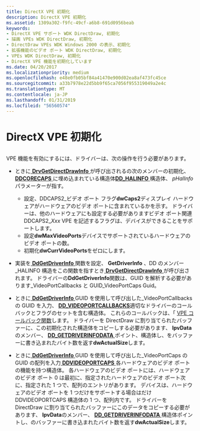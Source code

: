 ```yaml
---
title: DirectX VPE 初期化
description: DirectX VPE 初期化
ms.assetid: 1309a302-f9fc-49cf-a6b8-691d0956beab
keywords:
- DirectX VPE サポート WDK DirectDraw, 初期化
- 描画 VPEs WDK DirectDraw, 初期化
- DirectDraw VPEs WDK Windows 2000 の表示、初期化
- 拡張機能のビデオ ポート WDK DirectDraw, 初期化
- VPEs WDK DirectDraw, 初期化
- DirectX VPE 機能を初期化しています
ms.date: 04/20/2017
ms.localizationpriority: medium
ms.openlocfilehash: e48e0fb05bf84a41470e900d02ea8af473fc45ce
ms.sourcegitcommit: a33b7978e22d5bb9f65ca7056f955319049a2e4c
ms.translationtype: MT
ms.contentlocale: ja-JP
ms.lasthandoff: 01/31/2019
ms.locfileid: "56560574"
---
```

# <a name="directx-vpe-initialization"></a>DirectX VPE 初期化


## <span id="ddk_directx_vpe_initialization_gg"></span><span id="DDK_DIRECTX_VPE_INITIALIZATION_GG"></span>


VPE 機能を有効にするには、ドライバーは、次の操作を行う必要があります。

-   ときに[ **DrvGetDirectDrawInfo** ](https://msdn.microsoft.com/library/windows/hardware/ff556229)が呼び出されるの次のメンバーの初期化、 [ **DDCORECAPS** ](https://msdn.microsoft.com/library/windows/hardware/ff549248) に埋め込まれている構造体[**DD\_HALINFO** ](https://msdn.microsoft.com/library/windows/hardware/ff551627)構造体、 *pHalInfo*パラメーターが指す。
    -   設定、DDCAPS2\_ビデオ ポート フラグ**dwCaps2**ディスプレイ ハードウェアがハードウェアのビデオ ポートに含まれているかを示す。 ドライバーは、他のハードウェアにも設定する必要がありますビデオ ポート関連 DDCAPS2\_*Xxx* VPE を記述するフラグは、デバイスができることをサポートします。
    -   設定**dwMaxVideoPorts**デバイスでサポートされているハードウェアのビデオ ポートの数。
    -   初期化**dwCurrVideoPorts**をゼロにします。
-   実装を[ **DdGetDriverInfo** ](https://msdn.microsoft.com/library/windows/hardware/ff549404)関数を設定、 **GetDriverInfo** 、DD のメンバー\_HALINFO 構造をこの関数を指すとき[ **DrvGetDirectDrawInfo** ](https://msdn.microsoft.com/library/windows/hardware/ff556229)が呼び出されます。 ドライバーの**DdGetDriverInfo**関数は、GUID を解析する必要があります\_VideoPortCallbacks と GUID\_VideoPortCaps Guid。

-   ときに[ **DdGetDriverInfo** ](https://msdn.microsoft.com/library/windows/hardware/ff549404) GUID を使用して呼び出した\_VideoPortCallbacks の GUID を入力、 [ **DD\_VIDEOPORTCALLBACKS**](https://msdn.microsoft.com/library/windows/hardware/ff551758)適切なドライバーのコールバックとフラグのセットを含む構造体。 これらのコールバックは、「 [VPE コールバック関数](vpe-callback-functions.md)します。 ドライバーを DirectDraw に割り当てられたバッファーに、この初期化された構造体をコピーしする必要があります、 **lpvData**のメンバー、 [ **DD\_GETDRIVERINFODATA** ](https://msdn.microsoft.com/library/windows/hardware/ff551550)ポイント、構造体し、をバッファーに書き込まれたバイト数を返す**dwActualSize**します。

-   ときに[ **DdGetDriverInfo** ](https://msdn.microsoft.com/library/windows/hardware/ff549404) GUID を使用して呼び出した\_VideoPortCaps の GUID の配列を入力[ **DDVIDEOPORTCAPS** ](https://msdn.microsoft.com/library/windows/hardware/ff550376)各ハードウェアのビデオ ポートの機能を持つ構造体。 各ハードウェアのビデオ ポートには、ハードウェアのビデオ ポート 0 は最初に、指定されたハードウェアのビデオ ポート次に、指定された 1 つで、配列のエントリがあります。 デバイスは、ハードウェアのビデオ ポートを 1 つだけをサポートする場合はだけ DDVIDEOPORTCAPS 構造体の 1 つ、配列内です。 ドライバーを DirectDraw に割り当てられたバッファーにこのデータをコピーする必要があります、 **lpvData**のメンバー、 [ **DD\_GETDRIVERINFODATA** ](https://msdn.microsoft.com/library/windows/hardware/ff551550)構造体ポイントし、のバッファーに書き込まれたバイト数を返す**dwActualSize**します。

 

 






